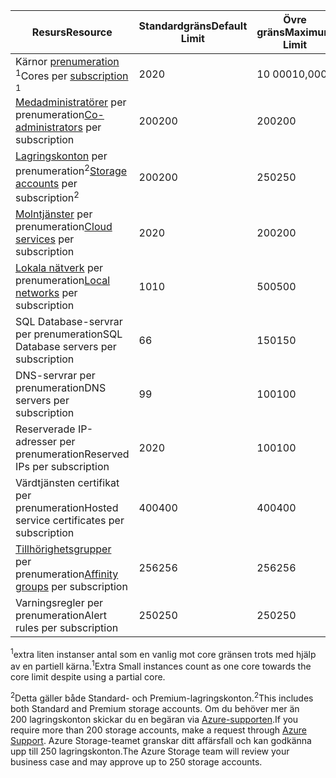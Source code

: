 | <span data-ttu-id="55fb5-101">Resurs</span><span class="sxs-lookup"><span data-stu-id="55fb5-101">Resource</span></span> | <span data-ttu-id="55fb5-102">Standardgräns</span><span class="sxs-lookup"><span data-stu-id="55fb5-102">Default Limit</span></span> | <span data-ttu-id="55fb5-103">Övre gräns</span><span class="sxs-lookup"><span data-stu-id="55fb5-103">Maximum Limit</span></span> |
| --- | --- | --- |
| <span data-ttu-id="55fb5-104">Kärnor [prenumeration](../articles/billing-buy-sign-up-azure-subscription.md) <sup>1</sup></span><span class="sxs-lookup"><span data-stu-id="55fb5-104">Cores per [subscription](../articles/billing-buy-sign-up-azure-subscription.md) <sup>1</sup></span></span> |<span data-ttu-id="55fb5-105">20</span><span class="sxs-lookup"><span data-stu-id="55fb5-105">20</span></span> |<span data-ttu-id="55fb5-106">10 000</span><span class="sxs-lookup"><span data-stu-id="55fb5-106">10,000</span></span> |
| <span data-ttu-id="55fb5-107">[Medadministratörer](../articles/billing-add-change-azure-subscription-administrator.md) per prenumeration</span><span class="sxs-lookup"><span data-stu-id="55fb5-107">[Co-administrators](../articles/billing-add-change-azure-subscription-administrator.md) per subscription</span></span> |<span data-ttu-id="55fb5-108">200</span><span class="sxs-lookup"><span data-stu-id="55fb5-108">200</span></span> |<span data-ttu-id="55fb5-109">200</span><span class="sxs-lookup"><span data-stu-id="55fb5-109">200</span></span> |
| <span data-ttu-id="55fb5-110">[Lagringskonton](../articles/storage/common/storage-create-storage-account.md) per prenumeration<sup>2</sup></span><span class="sxs-lookup"><span data-stu-id="55fb5-110">[Storage accounts](../articles/storage/common/storage-create-storage-account.md) per subscription<sup>2</sup></span></span> |<span data-ttu-id="55fb5-111">200</span><span class="sxs-lookup"><span data-stu-id="55fb5-111">200</span></span> |<span data-ttu-id="55fb5-112">250</span><span class="sxs-lookup"><span data-stu-id="55fb5-112">250</span></span> |
| <span data-ttu-id="55fb5-113">[Molntjänster](../articles/cloud-services/cloud-services-choose-me.md) per prenumeration</span><span class="sxs-lookup"><span data-stu-id="55fb5-113">[Cloud services](../articles/cloud-services/cloud-services-choose-me.md) per subscription</span></span> |<span data-ttu-id="55fb5-114">20</span><span class="sxs-lookup"><span data-stu-id="55fb5-114">20</span></span> |<span data-ttu-id="55fb5-115">200</span><span class="sxs-lookup"><span data-stu-id="55fb5-115">200</span></span> |
| <span data-ttu-id="55fb5-116">[Lokala nätverk](http://msdn.microsoft.com/library/jj157100.aspx) per prenumeration</span><span class="sxs-lookup"><span data-stu-id="55fb5-116">[Local networks](http://msdn.microsoft.com/library/jj157100.aspx) per subscription</span></span> |<span data-ttu-id="55fb5-117">10</span><span class="sxs-lookup"><span data-stu-id="55fb5-117">10</span></span> |<span data-ttu-id="55fb5-118">500</span><span class="sxs-lookup"><span data-stu-id="55fb5-118">500</span></span> |
| <span data-ttu-id="55fb5-119">SQL Database-servrar per prenumeration</span><span class="sxs-lookup"><span data-stu-id="55fb5-119">SQL Database servers per subscription</span></span> |<span data-ttu-id="55fb5-120">6</span><span class="sxs-lookup"><span data-stu-id="55fb5-120">6</span></span> |<span data-ttu-id="55fb5-121">150</span><span class="sxs-lookup"><span data-stu-id="55fb5-121">150</span></span> |
| <span data-ttu-id="55fb5-122">DNS-servrar per prenumeration</span><span class="sxs-lookup"><span data-stu-id="55fb5-122">DNS servers per subscription</span></span> |<span data-ttu-id="55fb5-123">9</span><span class="sxs-lookup"><span data-stu-id="55fb5-123">9</span></span> |<span data-ttu-id="55fb5-124">100</span><span class="sxs-lookup"><span data-stu-id="55fb5-124">100</span></span> |
| <span data-ttu-id="55fb5-125">Reserverade IP-adresser per prenumeration</span><span class="sxs-lookup"><span data-stu-id="55fb5-125">Reserved IPs per subscription</span></span> |<span data-ttu-id="55fb5-126">20</span><span class="sxs-lookup"><span data-stu-id="55fb5-126">20</span></span> |<span data-ttu-id="55fb5-127">100</span><span class="sxs-lookup"><span data-stu-id="55fb5-127">100</span></span> |
| <span data-ttu-id="55fb5-128">Värdtjänsten certifikat per prenumeration</span><span class="sxs-lookup"><span data-stu-id="55fb5-128">Hosted service certificates per subscription</span></span> |<span data-ttu-id="55fb5-129">400</span><span class="sxs-lookup"><span data-stu-id="55fb5-129">400</span></span> |<span data-ttu-id="55fb5-130">400</span><span class="sxs-lookup"><span data-stu-id="55fb5-130">400</span></span> |
| <span data-ttu-id="55fb5-131">[Tillhörighetsgrupper](../articles/virtual-network/virtual-networks-migrate-to-regional-vnet.md) per prenumeration</span><span class="sxs-lookup"><span data-stu-id="55fb5-131">[Affinity groups](../articles/virtual-network/virtual-networks-migrate-to-regional-vnet.md) per subscription</span></span> |<span data-ttu-id="55fb5-132">256</span><span class="sxs-lookup"><span data-stu-id="55fb5-132">256</span></span> |<span data-ttu-id="55fb5-133">256</span><span class="sxs-lookup"><span data-stu-id="55fb5-133">256</span></span> |
| <span data-ttu-id="55fb5-134">Varningsregler per prenumeration</span><span class="sxs-lookup"><span data-stu-id="55fb5-134">Alert rules per subscription</span></span> |<span data-ttu-id="55fb5-135">250</span><span class="sxs-lookup"><span data-stu-id="55fb5-135">250</span></span> |<span data-ttu-id="55fb5-136">250</span><span class="sxs-lookup"><span data-stu-id="55fb5-136">250</span></span> |

<span data-ttu-id="55fb5-137"><sup>1</sup>extra liten instanser antal som en vanlig mot core gränsen trots med hjälp av en partiell kärna.</span><span class="sxs-lookup"><span data-stu-id="55fb5-137"><sup>1</sup>Extra Small instances count as one core towards the core limit despite using a partial core.</span></span>

<span data-ttu-id="55fb5-138"><sup>2</sup>Detta gäller både Standard- och Premium-lagringskonton.</span><span class="sxs-lookup"><span data-stu-id="55fb5-138"><sup>2</sup>This includes both Standard and Premium storage accounts.</span></span> <span data-ttu-id="55fb5-139">Om du behöver mer än 200 lagringskonton skickar du en begäran via [Azure-supporten](https://azure.microsoft.com/support/faq/).</span><span class="sxs-lookup"><span data-stu-id="55fb5-139">If you require more than 200 storage accounts, make a request through [Azure Support](https://azure.microsoft.com/support/faq/).</span></span> <span data-ttu-id="55fb5-140">Azure Storage-teamet granskar ditt affärsfall och kan godkänna upp till 250 lagringskonton.</span><span class="sxs-lookup"><span data-stu-id="55fb5-140">The Azure Storage team will review your business case and may approve up to 250 storage accounts.</span></span> 

